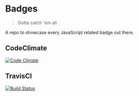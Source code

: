 # Badges
> Gotta catch 'em all

A repo to showcase every JavaScript related badge out there.

## CodeClimate
[![Code Climate](https://codeclimate.com/github/boennemann/badges.png)](https://codeclimate.com/github/boennemann/badges)

## TravisCI
[![Build Status](https://travis-ci.org/boennemann/badges.png?branch=master)](https://travis-ci.org/boennemann/badges)
